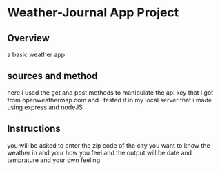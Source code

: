 # Weather-Journal App Project

## Overview
a basic weather app

## sources and method
here i used the get and post methods to manipulate the api key that i got from openweathermap.com and i tested it in my local server that i made using express and nodeJS

## Instructions
you will be asked to enter the zip code of the city you want to know the weather in and your how you feel and the output will be date and temprature and your own feeling


